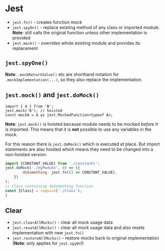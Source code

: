 # Jest

- `jest.fn()` - creates function mock
- `jest.spyOn()` - replace existing method of any class or imported module.
  **Note**: still calls the original function unless other implementation is provided
- `jest.mock()` - overrides whole existing module and provides its replacement

## `jest.spyOne()`

**Note**: `.mockReturnValue()` etc are shorthand notation for
`.mockImplementation(...)`, so they also replace the implementation.


## `jest.mock()` and `jest.doMock()`

```
import { A } from 'B';
jest.mock('B'); // hoisted
const mockA = A as jest.MockedFunction<typeof A>;
```

**Note**: `jest.mock()` is hoisted because module needs to be mocked _before_ it is imported.
This means that it is **not** possible to use any variables in the mock.

For this reason there is `jest.doMock()` which is executed at place. But import statements are
also hoisted which means they need to be changed into a non-hoisted version.

```js
import {CONSTANT_VALUE} from './constants';
jest.doMock('./myModuke', 8) => ({
        doSomething: jest.fn(() => CONSTANT_VALUE),
    })
);
// Class containing doSomething function
const {Class} = require('./Class');
)
```

## Clear

- `jest.clearAllMocks()` - clear all mock usage data
- `jest.resetAllMocks()` - clear all mock usage data and also resets implementation with new `jest.fn()`
- `jest.restoreAllMocks()` - restore mocks back to original implementation (**Note**: only applies for `jest.spyOn`!)
